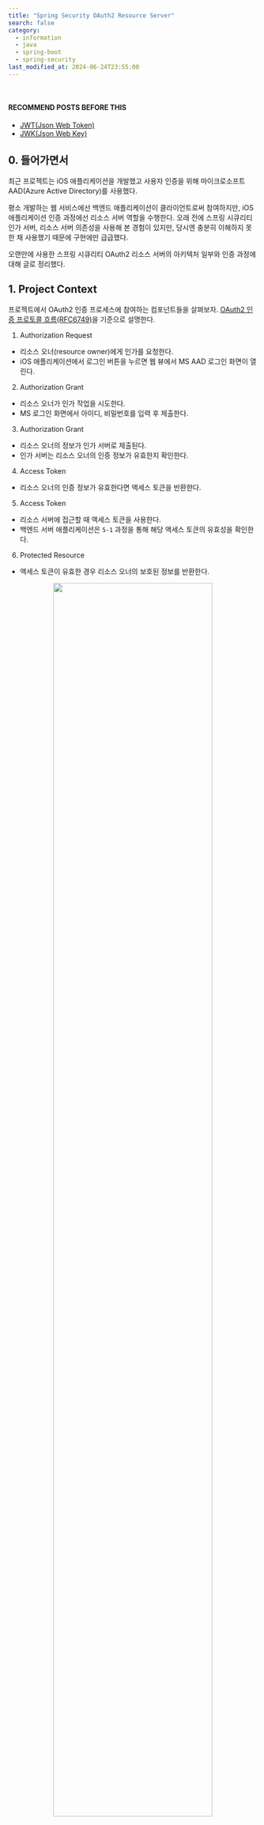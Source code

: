```yaml
---
title: "Spring Security OAuth2 Resource Server"
search: false
category:
  - information
  - java
  - spring-boot
  - spring-security
last_modified_at: 2024-06-24T23:55:00
---
```


<br/>

#### RECOMMEND POSTS BEFORE THIS

- [JWT(Json Web Token)][json-web-token-link]
- [JWK(Json Web Key)][json-web-key-link]

## 0. 들어가면서

최근 프로젝트는 iOS 애플리케이션을 개발했고 사용자 인증을 위해 마이크로소프트 AAD(Azure Active Directory)를 사용했다. 

평소 개발하는 웹 서비스에선 백엔드 애플리케이션이 클라이언트로써 참여하지만, iOS 애플리케이션 인증 과정에선 리소스 서버 역할을 수행한다. 오래 전에 스프링 시큐리티 인가 서버, 리소스 서버 의존성을 사용해 본 경험이 있지만, 당시엔 충분히 이해하지 못한 채 사용했기 때문에 구현에만 급급했다. 

오랜만에 사용한 스프링 시큐리티 OAuth2 리소스 서버의 아키텍처 일부와 인증 과정에 대해 글로 정리했다. 

## 1. Project Context

프로젝트에서 OAuth2 인증 프로세스에 참여하는 컴포넌트들을 살펴보자. [OAuth2 인증 프로토콜 흐름(RFC6749)](https://www.rfc-editor.org/rfc/rfc6749#section-1.2)을 기준으로 설명한다.

1. Authorization Request
  - 리소스 오너(resource owner)에게 인가를 요청한다.
  - iOS 애플리케이션에서 로그인 버튼을 누르면 웹 뷰에서 MS AAD 로그인 화면이 열린다.
2. Authorization Grant
  - 리소스 오너가 인가 작업을 시도한다.
  - MS 로그인 화면에서 아이디, 비밀번호를 입력 후 제출한다.
3. Authorization Grant
  - 리소스 오너의 정보가 인가 서버로 제출된다.
  - 인가 서버는 리소스 오너의 인증 정보가 유효한지 확인한다.
4. Access Token
  - 리소스 오너의 인증 정보가 유효한다면 액세스 토큰을 반환한다.
5. Access Token
  - 리소스 서버에 접근할 때 액세스 토큰을 사용한다.
  - 백엔드 서버 애플리케이션은 `5-1` 과정을 통해 해당 액세스 토큰의 유효성을 확인한다.
6. Protected Resource
  - 액세스 토큰이 유효한 경우 리소스 오너의 보호된 정보를 반환한다. 

<div align="center">
  <img src="/images/posts/2024/spring-security-oauth2-resource-server-01.png" width="80%" class="image__border">
</div>

## 2. Validate Access Token Process in Spring Boot OAuth2 Resource Server

필자가 개발한 백엔드 서버 애플리케이션은 마이크로소프트 서버가 아니다. 백엔드 애플리케이션은 어떤 과정을 통해 해당 토큰의 유효성을 검증하고 있을까? 필자가 개발한 백엔드 서버는 `spring-boot-starter-oauth2-resource-server` 의존성을 사용하고 있다. 해당 의존성을 사용하면 `applicaiton.yml` 파일에 공개 키를 조회할 수 있는 URL 주소를 설정하는 것만으로 쉽게 해당 액세스 토큰의 유효성을 검증할 수 있다. 설정과 구현 코드를 함께 살펴보자. 

### 2.1. build.gradle

스프링 시큐리티 의존성과 OAuth2 리소스 서버 의존성이 필요하다.

- spring-boot-starter-security
- spring-boot-starter-oauth2-resource-server

```groovy
dependencies {
    implementation 'org.springframework.boot:spring-boot-starter-web'
    implementation 'org.springframework.boot:spring-boot-starter-oauth2-resource-server'
    implementation 'org.springframework.boot:spring-boot-starter-security'
    testImplementation 'org.springframework.boot:spring-boot-starter-test'
    testImplementation 'org.springframework.security:spring-security-test'
    testRuntimeOnly 'org.junit.platform:junit-platform-launcher'
}
```

### 2.2. application YAML

아래와 같이 [JWKs(Json Web Key Set)][json-web-key-link] 정보를 조회할 수 있는 URL 주소를 추가한다. 필자의 프로젝트는 마이크로소프트 AAD 로그인를 사용하고 있기 때문에 마이크로소프트가 제공하는 공개 키 URL를 지정한다.

- spring.security.oauth2.resourceserver.jwt.jwk-set-uri
  - 해당 경로는 마이크로소프트에서 제공한 `MICROSOFT_TENANT_ID` 값만 있다면 해당 URL에서 공개 키 리스트를 획득할 수 있다.

```yml
spring:
  security:
    oauth2:
      resourceserver:
        jwt:
          jwk-set-uri: https://login.microsoftonline.com/${MICROSOFT_TENANT_ID}/discovery/v2.0/keys
```

### 2.3. Security Filter Chain

시큐리티 필터 체인을 구성해보자. 스프링 시큐리티 의존성을 추가하면 자동으로 시큐리티 필터 체인이 구성되지만, 직접 구현해보자. 스프링 시큐리티 OAuth2 리소스 서버는 오파크(opaque) 토큰과 JWT(json web token) 방식을 지원한다. 이번 예제에선 JWT 방식을 사용한다.

1. 모든 리소스 접근 요청에는 인증된 사용자만 접근 가능하다.
2. 리소스 서버 관련 설정이다.
  - jwt 옵션을 활성화하고 기본 설정을 사용한다.

```java
package action.in.blog.config;

import org.springframework.context.annotation.Bean;
import org.springframework.context.annotation.Configuration;
import org.springframework.security.config.Customizer;
import org.springframework.security.config.annotation.web.builders.HttpSecurity;
import org.springframework.security.config.annotation.web.configuration.EnableWebSecurity;
import org.springframework.security.web.SecurityFilterChain;

@Configuration
@EnableWebSecurity
public class SecurityConfig {

    @Bean
    public SecurityFilterChain securityFilterChain(
            HttpSecurity http
    ) throws Exception {
        http.authorizeHttpRequests( // 1
                registry ->
                        registry.anyRequest().authenticated()
        );
        http.oauth2ResourceServer( // 2
                configurer ->
                        configurer.jwt(
                                Customizer.withDefaults()
                        )
        );
        return http.build();
    }
}
```

### 2.4. Verify Process

위 설정만으로 액세스 토큰의 유효성 검증이 수행된다. 아래와 같은 프로세스가 진행된다.

1. iOS 애플리케이션에서 JWT 타입의 액세스 토큰을 서버로 보낸다.
2. 시큐리티 필터 체인 내 BearerTokenAuthenticationFilter 객체에서 액세스 토큰 인증을 수행한다.
  - 인가 매니저 인스턴스에게 토큰 인증을 위임한다.
3. JwtAuthenticationProvider 인증 제공자 객체가 액세스 토큰 검증을 수행한다.
  - 액세스 토큰 디코딩은 NimbusJwtDecoder 객체에게 위임한다.
  - 액세스 토큰을 디코딩 하는 과정에서 토큰의 서명 정보(signature)를 검증한다.
4. DefaultJWTProcessor 객체에서 액세스 토큰 검증에 필요한 [JWks(JWK Set)][json-web-key-link]를 인가 서버에게 요청한다.
  - 인가 서버 요청 시 사용하는 URL 주소는 `application.yml` 파일에 정의되어 있다.
  - 인가 서버로부터 획득한 JWKs는 캐시에 저장하여 재사용한다. 액세스 토큰을 검증할 때마다 JWKs를 요청하는 과정을 생략할 수 있다.
5. DefaultJWTProcessor 객체는 JWK를 사용해 JWT 액세스 토큰의 서명 정보 검증한다.
  - JWKs(JWK Set)에 담긴 JWK 중에서 JWT 헤더의 `kid` 값과 매칭되는 JWK 객체를 사용한다.
  - JWK 객체에 담긴 정보를 바탕으로 공개 키를 만든다.
  - 공개 키를 사용해 동일한 서명이 만들어지는지 확인한다.

<div align="center">
  <img src="/images/posts/2024/spring-security-oauth2-resource-server-02.png" width="100%" class="image__border">
</div>

## CLOSING

예제 코드는 백엔드 애플리케이션만 제공한다.

#### TEST CODE REPOSITORY

- <https://github.com/Junhyunny/blog-in-action/tree/master/2024-07-24-spring-security-oauth2-resource-server>

#### REFERENCE

- <https://www.rfc-editor.org/rfc/rfc6749>
- <https://datatracker.ietf.org/doc/html/rfc7517>
- <https://docs.spring.io/spring-security/reference/servlet/oauth2/resource-server/index.html>
- <https://docs.spring.io/spring-security/reference/servlet/oauth2/resource-server/jwt.html>

[json-web-token-link]: https://junhyunny.github.io/information/json-web-token/
[json-web-key-link]: https://junhyunny.github.io/information/json-web-key/